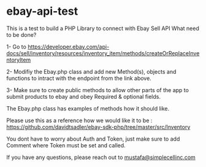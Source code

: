 # ebay-api-test
This is a test to build a PHP Library to connect with Ebay Sell API
What need to be done?

1- Go to https://developer.ebay.com/api-docs/sell/inventory/resources/inventory_item/methods/createOrReplaceInventoryItem

2- Modifiy the Ebay.php class and add new Method(s), objects and functions to intract with the endpoint from the link above.

3- Make sure to create public methods to allow other parts of the app to submit products to ebay and obey Required & optional fields.

The Ebay.php class has examples of methods how it should like.

Please use this as a reference how we would like it to be : https://github.com/davidtsadler/ebay-sdk-php/tree/master/src/Inventory

You dont have to worry about Auth and Token, just make sure to add Comment where Token must be set and called.

If you have any questions, please reach out to mustafa@simplecellinc.com
